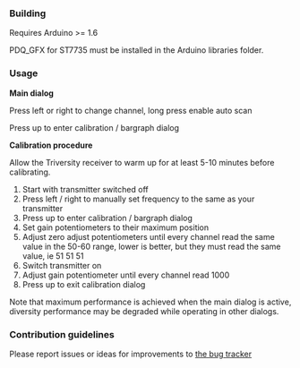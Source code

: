 ### Building ###

Requires Arduino >= 1.6


PDQ_GFX for ST7735 must be installed in the Arduino libraries folder.

### Usage ###

**Main dialog**


Press left or right to change channel, long press enable auto scan


Press up to enter calibration / bargraph dialog

**Calibration procedure**

Allow the Triversity receiver to warm up for at least 5-10 minutes before calibrating.

1. Start with transmitter switched off
2. Press left / right to manually set frequency to the same as your transmitter
3. Press up to enter calibration / bargraph dialog
4. Set gain potentiometers to their maximum position
5. Adjust zero adjust potentiometers until every channel read the same value in the 50-60 range, lower is better, but they must read the same value, ie 51 51 51
6. Switch transmitter on
7. Adjust gain potentiometer until every channel read 1000
8. Press up to exit calibration dialog

Note that maximum performance is achieved when the main dialog is active, diversity performance may be degraded while operating in other dialogs.

### Contribution guidelines ###

Please report issues or ideas for improvements to [the bug tracker](https://bitbucket.org/goebish/triversity-multipath-erazer/issues?status=new&status=open)
